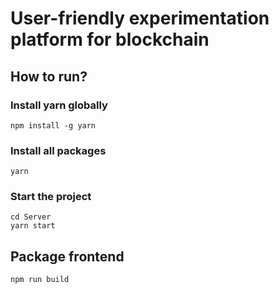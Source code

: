 # User-friendly experimentation platform for blockchain

## How to run?

### Install yarn globally

```shell
npm install -g yarn
```

### Install all packages

```shell
yarn
```

### Start the project

```shell
cd Server
yarn start
```

## Package frontend

```shell
npm run build
```
